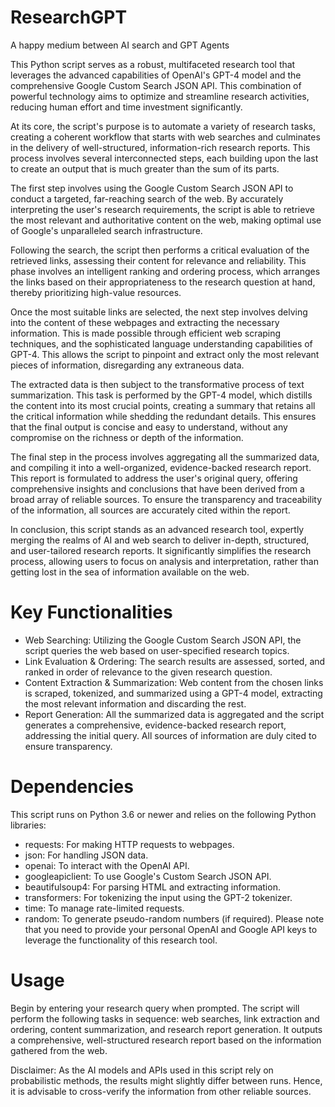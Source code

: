 # ResearchGPT
A happy medium between AI search and GPT Agents

This Python script serves as a robust, multifaceted research tool that leverages the advanced capabilities of OpenAI's GPT-4 model and the comprehensive Google Custom Search JSON API. This combination of powerful technology aims to optimize and streamline research activities, reducing human effort and time investment significantly.

At its core, the script's purpose is to automate a variety of research tasks, creating a coherent workflow that starts with web searches and culminates in the delivery of well-structured, information-rich research reports. This process involves several interconnected steps, each building upon the last to create an output that is much greater than the sum of its parts.

The first step involves using the Google Custom Search JSON API to conduct a targeted, far-reaching search of the web. By accurately interpreting the user's research requirements, the script is able to retrieve the most relevant and authoritative content on the web, making optimal use of Google's unparalleled search infrastructure.

Following the search, the script then performs a critical evaluation of the retrieved links, assessing their content for relevance and reliability. This phase involves an intelligent ranking and ordering process, which arranges the links based on their appropriateness to the research question at hand, thereby prioritizing high-value resources.

Once the most suitable links are selected, the next step involves delving into the content of these webpages and extracting the necessary information. This is made possible through efficient web scraping techniques, and the sophisticated language understanding capabilities of GPT-4. This allows the script to pinpoint and extract only the most relevant pieces of information, disregarding any extraneous data.

The extracted data is then subject to the transformative process of text summarization. This task is performed by the GPT-4 model, which distills the content into its most crucial points, creating a summary that retains all the critical information while shedding the redundant details. This ensures that the final output is concise and easy to understand, without any compromise on the richness or depth of the information.

The final step in the process involves aggregating all the summarized data, and compiling it into a well-organized, evidence-backed research report. This report is formulated to address the user's original query, offering comprehensive insights and conclusions that have been derived from a broad array of reliable sources. To ensure the transparency and traceability of the information, all sources are accurately cited within the report.

In conclusion, this script stands as an advanced research tool, expertly merging the realms of AI and web search to deliver in-depth, structured, and user-tailored research reports. It significantly simplifies the research process, allowing users to focus on analysis and interpretation, rather than getting lost in the sea of information available on the web.

# Key Functionalities
 - Web Searching: Utilizing the Google Custom Search JSON API, the script queries the web based on user-specified research topics.
 - Link Evaluation & Ordering: The search results are assessed, sorted, and ranked in order of relevance to the given research question.
 - Content Extraction & Summarization: Web content from the chosen links is scraped, tokenized, and summarized using a GPT-4 model, extracting the most relevant information and discarding the rest.
 - Report Generation: All the summarized data is aggregated and the script generates a comprehensive, evidence-backed research report, addressing the initial query. All sources of information are duly cited to ensure transparency.

# Dependencies
This script runs on Python 3.6 or newer and relies on the following Python libraries:
 - requests: For making HTTP requests to webpages.
 - json: For handling JSON data.
 - openai: To interact with the OpenAI API.
 - googleapiclient: To use Google's Custom Search JSON API.
 - beautifulsoup4: For parsing HTML and extracting information.
 - transformers: For tokenizing the input using the GPT-2 tokenizer.
 - time: To manage rate-limited requests.
 - random: To generate pseudo-random numbers (if required).
Please note that you need to provide your personal OpenAI and Google API keys to leverage the functionality of this research tool.

# Usage
Begin by entering your research query when prompted. The script will perform the following tasks in sequence: web searches, link extraction and ordering, content summarization, and research report generation. It outputs a comprehensive, well-structured research report based on the information gathered from the web.

Disclaimer: As the AI models and APIs used in this script rely on probabilistic methods, the results might slightly differ between runs. Hence, it is advisable to cross-verify the information from other reliable sources.
